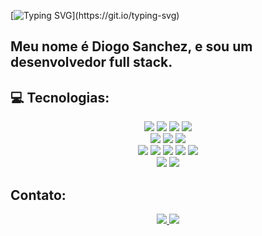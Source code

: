 [![Typing SVG](https://readme-typing-svg.herokuapp.com/?color=0E8AE6&size=35&center=true&vCenter=true&width=1000&lines=Olá,+seja+bem+vindo(a)!)](https://git.io/typing-svg)

## Meu nome é Diogo Sanchez, e sou um desenvolvedor full stack.

## 💻 Tecnologias:

<div align="center">
  <img src="https://img.shields.io/badge/HTML5-E34F26?style=for-the-badge&logo=html5&logoColor=white"/>
  <img src="https://img.shields.io/badge/CSS3-1572B6?style=for-the-badge&logo=css3&logoColor=white"/>
  <img src="https://img.shields.io/badge/JavaScript-F7DF1E?style=for-the-badge&logo=javascript&logoColor=black"/>
  <img src="https://img.shields.io/badge/Bootstrap-563D7C?style=for-the-badge&logo=bootstrap&logoColor=white"/>
  <br>
  <img src="https://img.shields.io/badge/Python-3776AB?style=for-the-badge&logo=python&logoColor=ffdd54"/>
  <img src="https://img.shields.io/badge/Flask-FFFFFF?style=for-the-badge&logo=flask&logoColor=black"/>
  <img src="https://img.shields.io/badge/Streamlit-000000?style=for-the-badge&logo=streamlit&logoColor=red"/>
  <br>
  <img src="https://img.shields.io/badge/MySQL-FFF?style=for-the-badge&logo=mysql&logoColor=black"/>
  <img src="https://img.shields.io/badge/PostgreSQL-blue?style=for-the-badge&logo=postgresql&logoColor=white"/>
  <img src="https://img.shields.io/badge/sqlite-black?style=for-the-badge&logo=sqlite&logoColor=07405E"/>
  <img src="https://img.shields.io/badge/supabase-3ECF8E?style=for-the-badge&logo=supabase&logoColor=white"/>
  <img src="https://img.shields.io/badge/Firebase-black?style=for-the-badge&logo=firebase&logoColor=original"/>
  <br>
  <img src="https://img.shields.io/badge/Dart-0175C2?style=for-the-badge&logo=dart&logoColor=original"/>
  <img src="https://img.shields.io/badge/Flutter-0175C2?style=for-the-badge&logo=flutter&logoColor=original"/>

</div>

## Contato:

<div align="center">
  <a href="mailto:dsanchezsantos@gmail.com">
      <img class="mail" src="https://img.shields.io/badge/Gmail-D14836?style=for-the-badge&logo=gmail&logoColor=white"/>
  </a>
  <a href="https://www.linkedin.com/in/gabriel-alves-gabriel-7b8b91227/">
      <img src="https://img.shields.io/badge/LinkedIn-0077B5?style=for-the-badge&logo=linkedin&logoColor=white">
  </a>
</div>